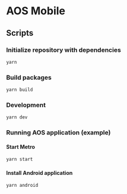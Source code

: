 # AOS Mobile

## Scripts

### Initialize repository with dependencies

```bash
yarn
```

### Build packages

```bash
yarn build
```

### Development

```bash
yarn dev
```

### Running AOS application (example)

#### Start Metro

```bash
yarn start
```

#### Install Android application

```bash
yarn android
```

